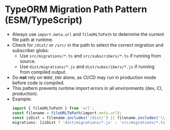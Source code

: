 # TypeORM Migration Path Pattern (ESM/TypeScript)

- Always use `import.meta.url` and `fileURLToPath` to determine the current file path at runtime.
- Check for `/dist/` or `/src/` in the path to select the correct migration and subscriber globs:
  - Use `src/migrations/*.ts` and `src/subscribers/*.ts` if running from source.
  - Use `dist/migrations/*.js` and `dist/subscribers/*.js` if running from compiled output.
- Do **not** rely on `NODE_ENV` alone, as CI/CD may run in production mode before code is compiled.
- This pattern prevents runtime import errors in all environments (dev, CI, production).
- Example:
  ```ts
  import { fileURLToPath } from 'url';
  const filename = fileURLToPath(import.meta.url);
  const isDist = filename.includes('/dist/') || filename.includes('\\dist\\');
  migrations: [isDist ? 'dist/migrations/*.js' : 'src/migrations/*.ts']
  ```
